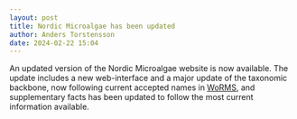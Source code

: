 ```yaml
---
layout: post
title: Nordic Microalgae has been updated
author: Anders Torstensson
date: 2024-02-22 15:04
---
```


An updated version of the Nordic Microalgae website is now available. The update includes a new web-interface and a major update of the taxonomic backbone, now following current accepted names in [WoRMS](https://www.marinespecies.org/), and supplementary facts has been updated to follow the most current information available.